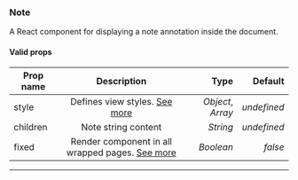 ### Note

A React component for displaying a note annotation inside the document.

#### Valid props

| Prop name |                                Description                                 |              Type |     Default |
| --------- | :------------------------------------------------------------------------: | ----------------: | ----------: |
| style     |                 Defines view styles. [See more](/styling)                  | _Object_, _Array_ | _undefined_ |
| children  |                            Note string content                             |          _String_ | _undefined_ |
| fixed     | Render component in all wrapped pages. [See more](/advanced#page-wrapping) |         _Boolean_ |     _false_ |

---
